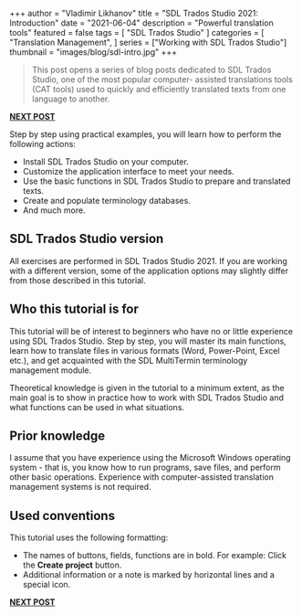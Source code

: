 +++
author = "Vladimir Likhanov"
title = "SDL Trados Studio 2021: Introduction"
date = "2021-06-04"
description = "Powerful translation tools"
featured = false
tags = [
    "SDL Trados Studio"
]
categories = [
    "Translation Management",
]
series = ["Working with SDL Trados Studio"]
thumbnail = "images/blog/sdl-intro.jpg"
+++

> This post opens a series of blog posts dedicated to SDL Trados Studio, one of the most popular computer-
assisted translations tools (CAT tools) used to quickly and efficiently translated texts from one
language to another.

[**NEXT POST**](/post/sdl-trados-cat-overview/)

Step by step using practical examples, you will learn how to perform the following actions:

* Install SDL Trados Studio on your computer.
* Customize the application interface to meet your needs.
* Use the basic functions in SDL Trados Studio to prepare and translated texts.
* Create and populate terminology databases.
* And much more.

## SDL Trados Studio version

All exercises are performed in SDL Trados Studio 2021. If you are working with a different version, some of
the application options may slightly differ from those described in this tutorial.

## Who this tutorial is for

This tutorial will be of interest to beginners who have no or little experience using SDL Trados Studio. Step
by step, you will master its main functions, learn how to translate files in various formats (Word, Power-Point,
Excel etc.), and get acquainted with the SDL MultiTermin terminology management module.

Theoretical knowledge is given in the tutorial to a minimum extent, as the main goal is to show in practice
how to work with SDL Trados Studio and what functions can be used in what situations. 

## Prior knowledge

I assume that you have experience using the Microsoft Windows operating system - that is, you know how to run
programs, save files, and perform other basic operations. Experience with computer-assisted translation
management systems is not required.

## Used conventions

This tutorial uses the following formatting:

* The names of buttons, fields, functions are in bold. For example: Click the **Create project** button.
* Additional information or a note is marked by horizontal lines and a special icon.

[**NEXT POST**](/post/sdl-trados-cat-overview/)